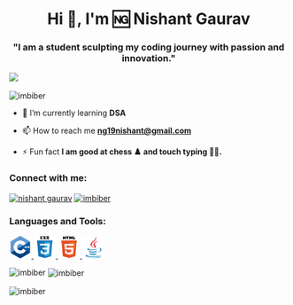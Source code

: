 <h1 align="center">Hi 👋, I'm 🆖 Nishant Gaurav</h1>
<h3 align="center">"I am a student sculpting my coding journey with passion and innovation."</h3>
<img align="right” alt="coding” width=“400” src="https://camo.githubusercontent.com/c1dcb74cc1c1835b1d716f5051499a2814c683c806b15f04b0eba492863703e9/68747470733a2f2f63646e2e6472696262626c652e636f6d2f75736572732f3733303730332f73637265656e73686f74732f363538313234332f6176656e746f2e676966">
<p align="left"> <img src="https://komarev.com/ghpvc/?username=imbiber&label=Profile%20views&color=0e75b6&style=flat" alt="imbiber" /> </p>

- 🌱 I’m currently learning **DSA**

- 📫 How to reach me **ng19nishant@gmail.com**

- ⚡ Fun fact **I am good at chess ♟️ and touch typing 👨‍💻.**

<h3 align="left">Connect with me:</h3>
<p align="left">
<a href="https://linkedin.com/in/nishant gaurav" target="blank"><img align="center" src="https://raw.githubusercontent.com/rahuldkjain/github-profile-readme-generator/master/src/images/icons/Social/linked-in-alt.svg" alt="nishant gaurav" height="30" width="40" /></a>
<a href="https://www.leetcode.com/imbiber" target="blank"><img align="center" src="https://raw.githubusercontent.com/rahuldkjain/github-profile-readme-generator/master/src/images/icons/Social/leet-code.svg" alt="imbiber" height="30" width="40" /></a>
</p>

<h3 align="left">Languages and Tools:</h3>
<p align="left"> <a href="https://www.w3schools.com/cpp/" target="_blank" rel="noreferrer"> <img src="https://raw.githubusercontent.com/devicons/devicon/master/icons/cplusplus/cplusplus-original.svg" alt="cplusplus" width="40" height="40"/> </a> <a href="https://www.w3schools.com/css/" target="_blank" rel="noreferrer"> <img src="https://raw.githubusercontent.com/devicons/devicon/master/icons/css3/css3-original-wordmark.svg" alt="css3" width="40" height="40"/> </a> <a href="https://www.w3.org/html/" target="_blank" rel="noreferrer"> <img src="https://raw.githubusercontent.com/devicons/devicon/master/icons/html5/html5-original-wordmark.svg" alt="html5" width="40" height="40"/> </a> <a href="https://www.java.com" target="_blank" rel="noreferrer"> <img src="https://raw.githubusercontent.com/devicons/devicon/master/icons/java/java-original.svg" alt="java" width="40" height="40"/> </a> </p>

<p><img align="left" src="https://github-readme-stats.vercel.app/api/top-langs?username=imbiber&show_icons=true&locale=en&layout=compact" alt="imbiber" /></p>

<p>&nbsp;<img align="center" src="https://github-readme-stats.vercel.app/api?username=imbiber&show_icons=true&locale=en" alt="imbiber" /></p>

<p><img align="center" src="https://github-readme-streak-stats.herokuapp.com/?user=imbiber&" alt="imbiber" /></p>
